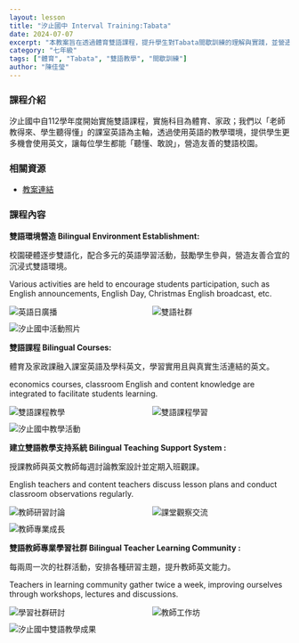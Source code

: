 ```yaml
---
layout: lesson
title: "汐止國中 Interval Training:Tabata"
date: 2024-07-07
excerpt: "本教案旨在透過體育雙語課程，提升學生對Tabata間歇訓練的理解與實踐，並營造友善的雙語學習環境。"
category: "七年級"
tags: ["體育", "Tabata", "雙語教學", "間歇訓練"]
author: "陳佳瑩"
---
```


### 課程介紹

汐止國中自112學年度開始實施雙語課程，實施科目為體育、家政；我們以「老師教得來、學生聽得懂」的課室英語為主軸，透過使用英語的教學環境，提供學生更多機會使用英文，讓每位學生都能「聽懂、敢說」，營造友善的雙語校園。

### 相關資源

* [教案連結](https://drive.google.com/file/d/1k4gcRtOrveE7GudZGBhHg3iau7V4tLan/view?usp=drive_link)

### 課程內容

**雙語環境營造 Bilingual Environment Establishment:**

校園硬體逐步雙語化，配合多元的英語學習活動，鼓勵學生參與，營造友善合宜的沉浸式雙語環境。

Various activities are held to encourage students participation, such as English announcements, English Day, Christmas English broadcast, etc.

<div style="display: flex; flex-direction: row; flex-wrap: wrap; gap: 10px; margin-bottom: 10px;">
    <img src="{{ '/assets/images/lessons/2024/汐止國中/原始照片/英語日廣播.jpg' | relative_url }}" alt="英語日廣播" style="flex: 1; min-width: 48%; object-fit: cover;">
    <img src="{{ '/assets/images/lessons/2024/汐止國中/原始照片/雙語社群.jpg' | relative_url }}" alt="雙語社群" style="flex: 1; min-width: 48%; object-fit: cover;">
</div>

<div style="margin-bottom: 10px;">
    <img src="{{ '/assets/images/lessons/2024/汐止國中/原始照片/圖片1.jpg' | relative_url }}" alt="汐止國中活動照片" style="flex: 1; min-width: 48%; object-fit: cover;">
</div>

**雙語課程 Bilingual Courses:**

體育及家政課融入課室英語及學科英文，學習實用且與真實生活連結的英文。

economics courses, classroom English and content knowledge are integrated to facilitate students learning.

<div style="display: flex; flex-direction: row; flex-wrap: wrap; gap: 10px; margin-bottom: 10px;">
    <img src="{{ '/assets/images/lessons/2024/汐止國中/原始照片/雙語課1.jpg' | relative_url }}" alt="雙語課程教學" style="flex: 1; min-width: 48%; object-fit: cover;">
    <img src="{{ '/assets/images/lessons/2024/汐止國中/原始照片/雙語課2.webp' | relative_url }}" alt="雙語課程學習" style="flex: 1; min-width: 48%; object-fit: cover;">
</div>

<div style="margin-bottom: 10px;">
    <img src="{{ '/assets/images/lessons/2024/汐止國中/原始照片/IMG_9106.JPG' | relative_url }}" alt="汐止國中教學活動" style="flex: 1; min-width: 48%; object-fit: cover;">
</div>

**建立雙語教學支持系統 Bilingual Teaching Support System :**

授課教師與英文教師每週討論教案設計並定期入班觀課。

English teachers and content teachers discuss lesson plans and conduct classroom observations regularly.

<div style="display: flex; flex-direction: row; flex-wrap: wrap; gap: 10px; margin-bottom: 10px;">
    <img src="{{ '/assets/images/lessons/2024/汐止國中/原始照片/IMG_9447.JPG' | relative_url }}" alt="教師研習討論" style="flex: 1; min-width: 48%; object-fit: cover;">
    <img src="{{ '/assets/images/lessons/2024/汐止國中/原始照片/IMG_9281.JPG' | relative_url }}" alt="課堂觀察交流" style="flex: 1; min-width: 48%; object-fit: cover;">
</div>

<div style="margin-bottom: 10px;">
    <img src="{{ '/assets/images/lessons/2024/汐止國中/原始照片/IMG_8360.JPG' | relative_url }}" alt="教師專業成長" style="flex: 1; min-width: 48%; object-fit: cover;">
</div>

**雙語教師專業學習社群 Bilingual Teacher Learning Community :**

每兩周一次的社群活動，安排各種研習主題，提升教師英文能力。

Teachers in learning community gather twice a week, improving ourselves through workshops, lectures and discussions.

<div style="display: flex; flex-direction: row; flex-wrap: wrap; gap: 10px; margin-bottom: 10px;">
    <img src="{{ '/assets/images/lessons/2024/汐止國中/原始照片/IMG_8359.JPG' | relative_url }}" alt="學習社群研討" style="flex: 1; min-width: 48%; object-fit: cover;">
    <img src="{{ '/assets/images/lessons/2024/汐止國中/原始照片/活動2.JPG' | relative_url }}" alt="教師工作坊" style="flex: 1; min-width: 48%; object-fit: cover;">
</div>

<div style="margin-bottom: 10px;">
    <img src="{{ '/assets/images/lessons/2024/汐止國中/原始照片/相片 2023-10-16 14 49 24.jpg' | relative_url }}" alt="汐止國中雙語教學成果" style="flex: 1; min-width: 48%; object-fit: cover;">
</div>


